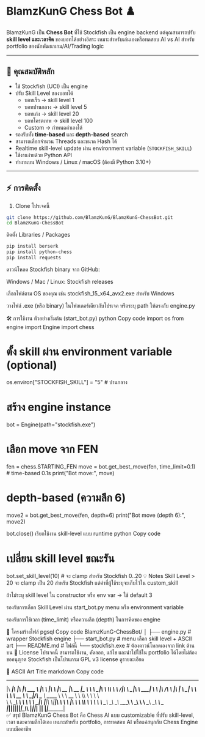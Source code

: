 # BlamzKunG Chess Bot ♟️

BlamzKunG เป็น **Chess Bot** ที่ใช้ Stockfish เป็น engine backend แต่คุณสามารถปรับ **skill level และเวลาคิด** ของบอทได้อย่างอิสระ เหมาะสำหรับเล่นเองหรือทดสอบ AI vs AI สำหรับ portfolio ของนักพัฒนาเกม/AI/Trading logic

---

## 🎯 คุณสมบัติหลัก

- ใช้ Stockfish (UCI) เป็น engine
- ปรับ Skill Level ของบอทได้
  - บอทเร็ว → skill level 1
  - บอทปานกลาง → skill level 5
  - บอทเก่ง → skill level 20
  - บอทโครตเทพ → skill level 100
  - Custom → กำหนดค่าเองได้
- รองรับทั้ง **time-based** และ **depth-based** search
- สามารถเลือกจำนวน Threads และขนาด Hash ได้
- Realtime skill-level update ผ่าน environment variable (`STOCKFISH_SKILL`)
- ใช้งานง่ายด้วย Python API
- ทำงานบน Windows / Linux / macOS (ต้องมี Python 3.10+)

---

## ⚡ การติดตั้ง

1. Clone โปรเจคนี้
```bash
git clone https://github.com/BlamzKunG/BlamzKunG-ChessBot.git
cd BlamzKunG-ChessBot
```
ติดตั้ง Libraries / Packages
```bash
pip install berserk
pip install python-chess
pip install requests
```
ดาวน์โหลด Stockfish binary จาก GitHub:

Windows / Mac / Linux: Stockfish releases

เลือกไฟล์ตาม OS ของคุณ เช่น stockfish_15_x64_avx2.exe สำหรับ Windows

วางไฟล์ .exe (หรือ binary) ในโฟลเดอร์เดียวกับโปรเจค หรือระบุ path ให้ตรงกับ engine.py

🛠️ การใช้งาน
ตัวอย่างเริ่มต้น (start_bot.py)
python
Copy code
import os
from engine import Engine
import chess

# ตั้ง skill ผ่าน environment variable (optional)
os.environ["STOCKFISH_SKILL"] = "5"  # ปานกลาง

# สร้าง engine instance
bot = Engine(path="stockfish.exe")

# เลือก move จาก FEN
fen = chess.STARTING_FEN
move = bot.get_best_move(fen, time_limit=0.1)  # time-based 0.1s
print("Bot move:", move)

# depth-based (ความลึก 6)
move2 = bot.get_best_move(fen, depth=6)
print("Bot move (depth 6):", move2)

bot.close()
เรียกใช้งาน skill-level แบบ runtime
python
Copy code
# เปลี่ยน skill level ขณะรัน
bot.set_skill_level(10)  # จะ clamp สำหรับ Stockfish 0..20
💡 Notes
Skill Level > 20 จะ clamp เป็น 20 สำหรับ Stockfish แต่ค่าที่ผู้ใช้ระบุจะเก็บไว้ใน custom_skill

ถ้าไม่ระบุ skill level ใน constructor หรือ env var → ใช้ default 3

รองรับการเลือก Skill Level ผ่าน start_bot.py menu หรือ environment variable

รองรับการใช้เวลา (time_limit) หรือความลึก (depth) ในการคิดของ engine

📂 โครงสร้างไฟล์
pgsql
Copy code
BlamzKunG-ChessBot/
│
├── engine.py        # wrapper Stockfish engine
├── start_bot.py     # menu เลือก skill level + ASCII art
├── README.md        # ไฟล์นี้
└── stockfish.exe    # ต้องดาวน์โหลดเองจาก link ด้านบน
📝 License
โปรเจคนี้ สามารถใช้งาน, คัดลอก, แก้ไข และนำไปใช้ใน portfolio ได้โดยไม่ต้องขออนุญาต
Stockfish เป็นโปรแกรม GPL v3 license ดูรายละเอียด

🎨 ASCII Art Title
markdown
Copy code
 ________  ___  ___  _______   ________   ________           ________  ________  _________   
|\   ____\|\  \|\  \|\  ___ \ |\   ____\ |\   ____\         |\   __  \|\   __  \|\___   ___\ 
\ \  \___|\ \  \\\  \ \   __/|\ \  \___|_\ \  \___|_        \ \  \|\ /\ \  \|\  \|___ \  \_| 
 \ \  \    \ \   __  \ \  \_|/_\ \_____  \\ \_____  \        \ \   __  \ \  \\\  \   \ \  \  
  \ \  \____\ \  \ \  \ \  \_|\ \|____|\  \\|____|\  \        \ \  \|\  \ \  \\\  \   \ \  \ 
   \ \_______\ \__\ \__\ \_______\____\_\  \ ____\_\  \        \ \_______\ \_______\   \ \__\
    \|_______|\|__|\|__|\|_______|\_________\\_________\        \|_______|\|_______|    \|__|
                                 \|_________\|_________|                                     
✅ สรุป
BlamzKunG Chess Bot คือ Chess AI แบบ customizable ที่ปรับ skill-level, เวลา และความลึกได้เอง เหมาะสำหรับ portfolio, การทดสอบ AI หรือแค่สนุกกับ Chess Engine แบบมืออาชีพ

